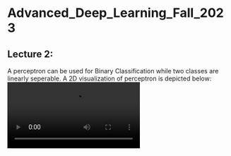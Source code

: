 # Advanced_Deep_Learning_Fall_2023
## Lecture 2:
A perceptron can be used for Binary Classification while two classes are linearly seperable. A 2D visualization of perceptron is depicted below:
![Alt Text]([https://media.giphy.com/media/vFKqnCdLPNOKc/giphy.gif](https://github.com/Ardawanism/Advanced_Deep_Learning_Fall_2023/blob/master/Asset/pix/perceptron.mp4)https://github.com/Ardawanism/Advanced_Deep_Learning_Fall_2023/blob/master/Asset/pix/perceptron.mp4)
